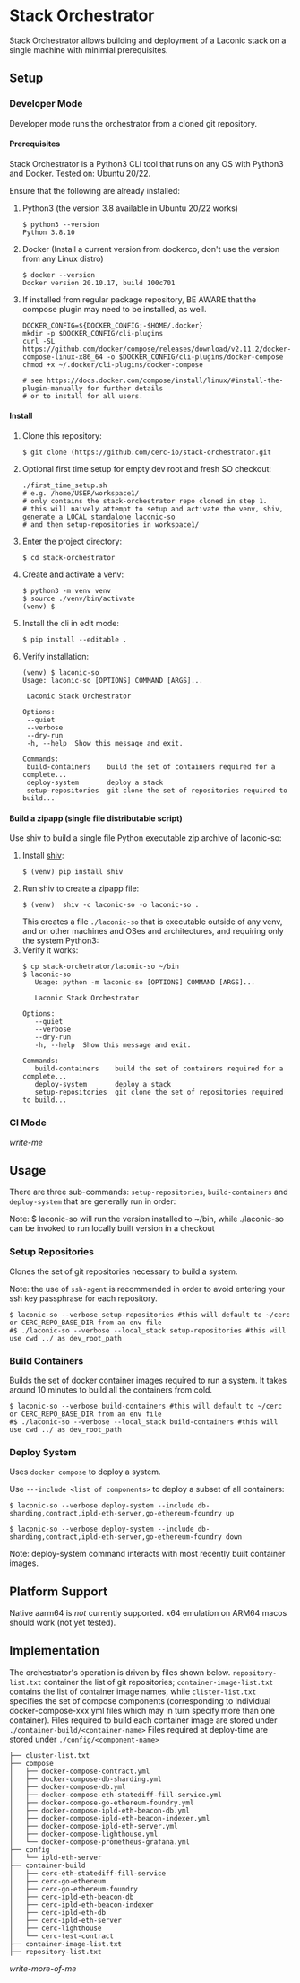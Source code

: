 # Stack Orchestrator

Stack Orchestrator allows building and deployment of a Laconic stack on a single machine with minimial prerequisites.

## Setup
### Developer Mode
Developer mode runs the orchestrator from a cloned git repository.
#### Prerequisites
Stack Orchestrator is a Python3 CLI tool that runs on any OS with Python3 and Docker. Tested on: Ubuntu 20/22.

Ensure that the following are already installed:

1. Python3 (the version 3.8 available in Ubuntu 20/22 works)
   ```
   $ python3 --version
   Python 3.8.10
   ```
2. Docker (Install a current version from dockerco, don't use the version from any Linux distro)
   ```
   $ docker --version
   Docker version 20.10.17, build 100c701
   ```
3. If installed from regular package repository, BE AWARE that the compose plugin may need to be installed, as well.
   ```
   DOCKER_CONFIG=${DOCKER_CONFIG:-$HOME/.docker}
   mkdir -p $DOCKER_CONFIG/cli-plugins
   curl -SL https://github.com/docker/compose/releases/download/v2.11.2/docker-compose-linux-x86_64 -o $DOCKER_CONFIG/cli-plugins/docker-compose
   chmod +x ~/.docker/cli-plugins/docker-compose
   
   # see https://docs.docker.com/compose/install/linux/#install-the-plugin-manually for further details
   # or to install for all users.
   ```
#### Install
1. Clone this repository:
   ```
   $ git clone (https://github.com/cerc-io/stack-orchestrator.git
   ```
2. Optional first time setup for empty dev root and fresh SO checkout:
   ```
   ./first_time_setup.sh
   # e.g. /home/USER/workspace1/
   # only contains the stack-orchestrator repo cloned in step 1.
   # this will naively attempt to setup and activate the venv, shiv, generate a LOCAL standalone laconic-so
   # and then setup-repositories in workspace1/
   ```
4. Enter the project directory:
   ```
   $ cd stack-orchestrator
   ```
5. Create and activate a venv:
   ```
   $ python3 -m venv venv
   $ source ./venv/bin/activate
   (venv) $
   ```
6. Install the cli in edit mode:
   ```
   $ pip install --editable .
   ```
7. Verify installation:
   ```
   (venv) $ laconic-so
   Usage: laconic-so [OPTIONS] COMMAND [ARGS]...

    Laconic Stack Orchestrator

   Options:
    --quiet
    --verbose
    --dry-run
    -h, --help  Show this message and exit.

   Commands:
    build-containers    build the set of containers required for a complete...
    deploy-system       deploy a stack
    setup-repositories  git clone the set of repositories required to build...
   ```
#### Build a zipapp (single file distributable script)
Use shiv to build a single file Python executable zip archive of laconic-so:
1. Install [shiv](https://github.com/linkedin/shiv):
   ```
   $ (venv) pip install shiv
   ```
1. Run shiv to create a zipapp file:
   ```
   $ (venv)  shiv -c laconic-so -o laconic-so .
   ```
   This creates a file `./laconic-so` that is executable outside of any venv, and on other machines and OSes and architectures, and requiring only the system Python3:
1. Verify it works:
   ```
   $ cp stack-orchetrator/laconic-so ~/bin
   $ laconic-so
      Usage: python -m laconic-so [OPTIONS] COMMAND [ARGS]...

      Laconic Stack Orchestrator

   Options:
      --quiet
      --verbose
      --dry-run
      -h, --help  Show this message and exit.

   Commands:
      build-containers    build the set of containers required for a complete...
      deploy-system       deploy a stack
      setup-repositories  git clone the set of repositories required to build...
   ```
### CI Mode
_write-me_

## Usage
There are three sub-commands: `setup-repositories`, `build-containers` and `deploy-system` that are generally run in order:

Note: $ laconic-so will run the version installed to ~/bin, while ./laconic-so can be invoked to run locally built 
version in a checkout
### Setup Repositories
Clones the set of git repositories necessary to build a system.

Note: the use of `ssh-agent` is recommended in order to avoid entering your ssh key passphrase for each repository.
```
$ laconic-so --verbose setup-repositories #this will default to ~/cerc or CERC_REPO_BASE_DIR from an env file
#$ ./laconic-so --verbose --local_stack setup-repositories #this will use cwd ../ as dev_root_path
```
### Build Containers
Builds the set of docker container images required to run a system. It takes around 10 minutes to build all the containers from cold.
```
$ laconic-so --verbose build-containers #this will default to ~/cerc or CERC_REPO_BASE_DIR from an env file
#$ ./laconic-so --verbose --local_stack build-containers #this will use cwd ../ as dev_root_path

```
### Deploy System
Uses `docker compose` to deploy a system.

Use `---include <list of components>` to deploy a subset of all containers:
```
$ laconic-so --verbose deploy-system --include db-sharding,contract,ipld-eth-server,go-ethereum-foundry up
```
```
$ laconic-so --verbose deploy-system --include db-sharding,contract,ipld-eth-server,go-ethereum-foundry down
```
Note: deploy-system command interacts with most recently built container images.

## Platform Support
Native aarm64 is _not_ currently supported. x64 emulation on ARM64 macos should work (not yet tested).
## Implementation
The orchestrator's operation is driven by files shown below. `repository-list.txt` container the list of git repositories; `container-image-list.txt` contains
the list of container image names, while `clister-list.txt` specifies the set of compose components (corresponding to individual docker-compose-xxx.yml files which may in turn specify more than one container).
Files required to build each container image are stored under `./container-build/<container-name>`
Files required at deploy-time are stored under `./config/<component-name>`
```
├── cluster-list.txt
├── compose
│   ├── docker-compose-contract.yml
│   ├── docker-compose-db-sharding.yml
│   ├── docker-compose-db.yml
│   ├── docker-compose-eth-statediff-fill-service.yml
│   ├── docker-compose-go-ethereum-foundry.yml
│   ├── docker-compose-ipld-eth-beacon-db.yml
│   ├── docker-compose-ipld-eth-beacon-indexer.yml
│   ├── docker-compose-ipld-eth-server.yml
│   ├── docker-compose-lighthouse.yml
│   └── docker-compose-prometheus-grafana.yml
├── config
│   └── ipld-eth-server
├── container-build
│   ├── cerc-eth-statediff-fill-service
│   ├── cerc-go-ethereum
│   ├── cerc-go-ethereum-foundry
│   ├── cerc-ipld-eth-beacon-db
│   ├── cerc-ipld-eth-beacon-indexer
│   ├── cerc-ipld-eth-db
│   ├── cerc-ipld-eth-server
│   ├── cerc-lighthouse
│   └── cerc-test-contract
├── container-image-list.txt
├── repository-list.txt
```

_write-more-of-me_
